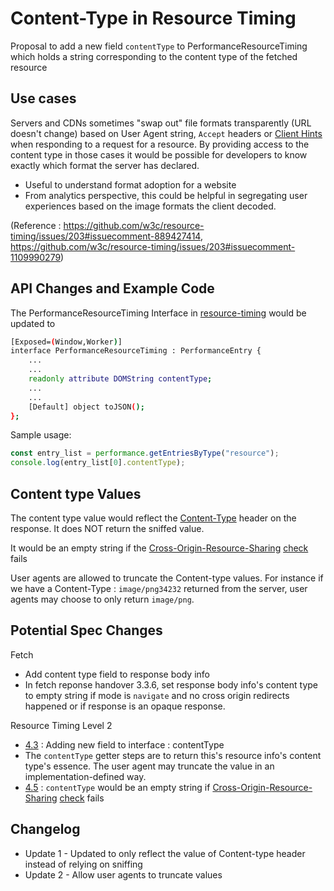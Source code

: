 # Content-Type in Resource Timing

Proposal to add a new field `contentType` to PerformanceResourceTiming which holds a string corresponding to the content type of the fetched resource

## Use cases

Servers and CDNs sometimes "swap out" file formats transparently (URL doesn't change) based on User Agent string, `Accept` headers or [Client Hints](https://developer.mozilla.org/en-US/docs/Web/HTTP/Client_hints) when responding to a request for a resource. By providing access to the content type in those cases it would be possible for developers to know exactly which format the server has declared.
 - Useful to understand format adoption for a website
 - From analytics perspective, this could be helpful in segregating user experiences based on the image formats the client decoded.

(Reference : https://github.com/w3c/resource-timing/issues/203#issuecomment-889427414, https://github.com/w3c/resource-timing/issues/203#issuecomment-1109990279)

## API Changes and Example Code

The PerformanceResourceTiming Interface in <a href="https://w3c.github.io/resource-timing/#sec-performanceresourcetiming">resource-timing</a> would be updated to 
```bash
[Exposed=(Window,Worker)]
interface PerformanceResourceTiming : PerformanceEntry {
    ...
    ...
    readonly attribute DOMString contentType;
    ...
    ...
    [Default] object toJSON();
};
```

Sample usage:
```javascript
const entry_list = performance.getEntriesByType("resource");
console.log(entry_list[0].contentType);
```


## Content type Values

The content type value would reflect the [Content-Type](https://developer.mozilla.org/en-US/docs/Web/HTTP/Headers/Content-Type) header on the response. It does NOT return the sniffed value.

It would be an empty string if the [Cross-Origin-Resource-Sharing](https://developer.mozilla.org/en-US/docs/Web/HTTP/CORS) [check](https://fetch.spec.whatwg.org/#concept-cors-check) fails

User agents are allowed to truncate the Content-type values. For instance if we have a Content-Type : `image/png34232` returned from the server, user agents may choose to only return `image/png`.


## Potential Spec Changes

Fetch
- Add content type field to response body info
- In fetch reponse handover 3.3.6, set response body info's content type to empty string if mode is `navigate` and no cross origin redirects happened or if response is an opaque response.

Resource Timing Level 2
- [4.3](https://w3c.github.io/resource-timing/#sec-performanceresourcetiming) : Adding new field to interface : contentType
- The `contentType` getter steps are to return this's resource info's content type's essence. The user agent may truncate the value in an implementation-defined way.
- [4.5](https://w3c.github.io/resource-timing/#sec-cross-origin-resources) : `contentType` would be an empty string if [Cross-Origin-Resource-Sharing](https://developer.mozilla.org/en-US/docs/Web/HTTP/CORS) [check](https://fetch.spec.whatwg.org/#concept-cors-check) fails


## Changelog
- Update 1 - Updated to only reflect the value of Content-type header instead of relying on sniffing
- Update 2 - Allow user agents to truncate values
